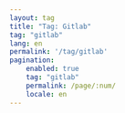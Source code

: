 ```yaml
---
layout: tag
title: "Tag: Gitlab"
tag: "gitlab"
lang: en
permalink: '/tag/gitlab'
pagination:
    enabled: true
    tag: "gitlab"
    permalink: /page/:num/
    locale: en
---
```

